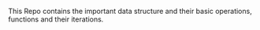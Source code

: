 This Repo contains the important data structure and their basic operations, functions and their iterations.
